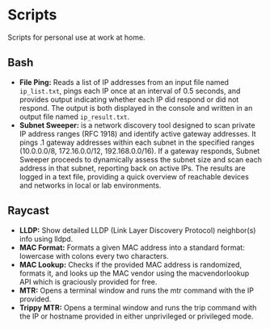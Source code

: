 # Scripts

Scripts for personal use at work at home.

## Bash

* **File Ping:** Reads a list of IP addresses from an input file named `ip_list.txt`, pings each IP once at an interval of 0.5 seconds, and provides output indicating whether each IP did respond or did not respond. The output is both displayed in the console and written in an output file named `ip_result.txt`.
* **Subnet Sweeper:** is a network discovery tool designed to scan private IP address ranges (RFC 1918) and identify active gateway addresses. It pings .1 gateway addresses within each subnet in the specified ranges (10.0.0.0/8, 172.16.0.0/12, 192.168.0.0/16). If a gateway responds, Subnet Sweeper proceeds to dynamically assess the subnet size and scan each address in that subnet, reporting back on active IPs. The results are logged in a text file, providing a quick overview of reachable devices and networks in local or lab environments.

## Raycast

* **LLDP:** Show detailed LLDP (Link Layer Discovery Protocol) neighbor(s) info using lldpd.
* **MAC Format:** Formats a given MAC address into a standard format: lowercase with colons every two characters.
* **MAC Lookup:** Checks if the provided MAC address is randomized, formats it, and looks up the MAC vendor using the macvendorlookup API which is graciously provided for free.
* **MTR:** Opens a terminal window and runs the mtr command with the IP provided.
* **Trippy MTR:** Opens a terminal window and runs the trip command with the IP or hostname provided in either unprivileged or privileged mode.
